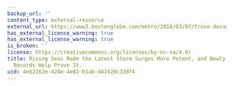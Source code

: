 ```yaml
---
backup_url: ''
content_type: external-resource
external_url: https://www3.bostonglobe.com/metro/2018/03/07/trove-documents-shows-historical-ferocity-recent-storms/keamav0oVsck3j78F0JOmO/story.html?arc404=true
has_external_licence_warning: true
has_external_license_warning: true
is_broken: ''
license: https://creativecommons.org/licenses/by-nc-sa/4.0/
title: Rising Seas Made the Latest Storm Surges More Potent, and Newly Discovered
  Records Help Prove It.
uid: 4eb2162e-424e-4e82-b1ab-d42420c33df4
---
```

